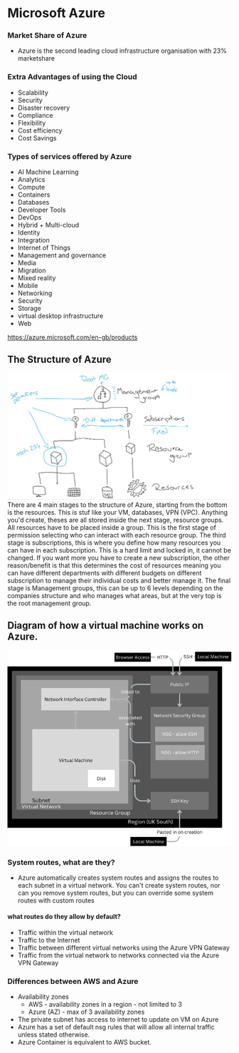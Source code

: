 # Microsoft Azure

### Market Share of Azure

- Azure is the second leading cloud infrastructure organisation with 23% marketshare

### Extra Advantages of using the Cloud

- Scalability
- Security
- Disaster recovery
- Compliance
- Flexibility
- Cost efficiency
- Cost Savings

### Types of services offered by Azure

- AI Machine Learning
- Analytics
- Compute
- Containers
- Databases
- Developer Tools
- DevOps
- Hybrid + Multi-cloud
- Identity
- Integration
- Internet of Things
- Management and governance
- Media
- Migration
- Mixed reality
- Mobile
- Networking
- Security
- Storage
- virtual desktop infrastructure
- Web

https://azure.microsoft.com/en-gb/products

## The Structure of Azure

![](images/Azure-Structure.png)
There are 4 main stages to the structure of Azure, starting from the bottom is the resources. This is stuf like your VM, databases, VPN (VPC). Anything you'd create, theses are all stored inside the next stage, resource groups. All resources have to be placed inside a group. This is the first stage of permission selecting who can interact with each resource group. The third stage is subscriptions, this is where you define how many resources you can have in each subscription. This is a hard limit and locked in, it cannot be changed. If you want more you have to create a new subscription, the other reason/benefit is that this determines the cost of resources meaning you can have different departments with different budgets on different subscription to manage their individual costs and better manage it. The final stage is Management groups, this can be up to 6 levels depending on the companies structure and who manages what areas, but at the very top is the root management group.


## Diagram of how a virtual machine works on Azure.

![](images/Region%20(UK%20South).png)


### System routes, what are they?

- Azure automatically creates system routes and assigns the routes to each subnet in a virtual network. You can't create system routes, nor can you remove system routes, but you can override some system routes with custom routes

#### what routes do they allow by default?

- Traffic within the virtual network
- Traffic to the Internet
- Traffic between different virtual networks using the Azure VPN Gateway
- Traffic from the virtual network to networks connected via the Azure VPN Gateway

### Differences between AWS and Azure

- Availability zones 
  - AWS - availability zones in a region - not limited to 3
  - Azure (AZ) - max of 3 availability zones
- The private subnet has access to internet to update on VM on Azure
- Azure has a set of default nsg rules that will allow all internal traffic unless stated otherwise.
- Azure Container is equivalent to AWS bucket.
